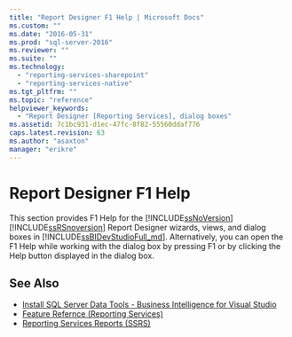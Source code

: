 ```yaml
---
title: "Report Designer F1 Help | Microsoft Docs"
ms.custom: ""
ms.date: "2016-05-31"
ms.prod: "sql-server-2016"
ms.reviewer: ""
ms.suite: ""
ms.technology: 
  - "reporting-services-sharepoint"
  - "reporting-services-native"
ms.tgt_pltfrm: ""
ms.topic: "reference"
helpviewer_keywords: 
  - "Report Designer [Reporting Services], dialog boxes"
ms.assetid: 7c1bc931-d1ec-47fc-8f82-55560ddaf776
caps.latest.revision: 63
ms.author: "asaxton"
manager: "erikre"
---
```

# Report Designer F1 Help
  This section provides F1 Help for the [!INCLUDE[ssNoVersion](../../advanced-analytics/r-services/includes/ssnoversion-md.md)] [!INCLUDE[ssRSnoversion](../../advanced-analytics/r-services/includes/ssrsnoversion-md.md)] Report Designer wizards, views, and dialog boxes in [!INCLUDE[ssBIDevStudioFull_md](../../analysis-services/includes/ssbidevstudiofull-md.md)]. Alternatively, you can open the F1 Help while working with the dialog box by pressing F1 or by clicking the Help button displayed in the dialog box.  
  
## See Also  
+ [Install SQL Server Data Tools - Business Intelligence for Visual Studio](http://msdn.microsoft.com/library/68ed2924-9104-4c79-974f-0e87212ec2e1)
+ [Feature Refernce (Reporting Services)](../../reporting-services/feature-reference-reporting-services.md)
+ [Reporting Services Reports (SSRS)](../../reporting-services/reports/reporting-services-reports-ssrs.md) 
   
  
  
